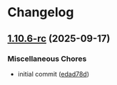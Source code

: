 # Changelog

## [1.10.6-rc](https://github.com/joepaulk/release-please-demo-prerelease/compare/v1.10.5...v1.10.6-rc) (2025-09-17)


### Miscellaneous Chores

* initial commit ([edad78d](https://github.com/joepaulk/release-please-demo-prerelease/commit/edad78da57a8568f274e779d9854d1f4c9413a5c))
